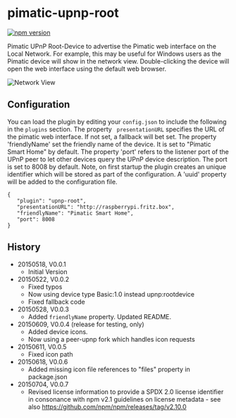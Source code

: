 # pimatic-upnp-root

[![npm version](https://badge.fury.io/js/pimatic-upnp-root.svg)](http://badge.fury.io/js/pimatic-upnp-root)

Pimatic UPnP Root-Device to advertise the Pimatic web interface on the Local Network. For example, this may be useful 
 for Windows users as the Pimatic device will show in the network view. Double-clicking the device will open
 the web interface using the default web browser.
 
![Network View](https://raw.githubusercontent.com/mwittig/pimatic-upnp-root/master/screenshots/screenshot-2.png)

## Configuration

You can load the plugin by editing your `config.json` to include the following in the `plugins` section. The property `
 presentationURL` specifies the URL of the pimatic web interface. If not set, a fallback will bet set. The property 
'friendlyName' set the friendly name of the device. It is set to "Pimatic Smart Home" by default. The property 
 'port' refers to the listener port of the UPnP peer to let other devices query the UPnP device description. The port is
 set to 8008 by default. Note, on first startup the plugin creates an unique identifier which will be stored as part
 of the configuration. A 'uuid' property will be added to the configuration file.

    { 
       "plugin": "upnp-root",
       "presentationURL": "http://raspberrypi.fritz.box",
       "friendlyName": "Pimatic Smart Home",
       "port": 8008
    }

## History

* 20150518, V0.0.1
    * Initial Version
* 20150522, V0.0.2
    * Fixed typos
    * Now using device type Basic:1.0 instead upnp:rootdevice
    * Fixed fallback code
* 20150528, V0.0.3
    * Added `friendlyName` property. Updated README.
* 20150609, V0.0.4 (release for testing, only)
    * Added device icons.
    * Now using a peer-upnp fork which handles icon requests
* 20150611, V0.0.5
    * Fixed icon path
* 20150618, V0.0.6
    * Added missing icon file references to "files" property in package.json
* 20150704, V0.0.7
    * Revised license information to provide a SPDX 2.0 license identifier in consonance with npm v2.1 guidelines on 
      license metadata - see also https://github.com/npm/npm/releases/tag/v2.10.0